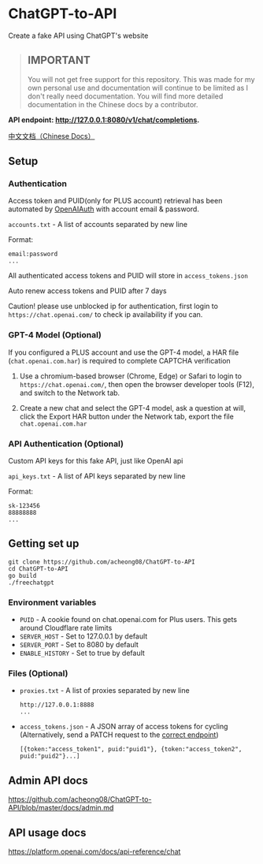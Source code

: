 # ChatGPT-to-API
Create a fake API using ChatGPT's website

> ## IMPORTANT
> You will not get free support for this repository. This was made for my own personal use and documentation will continue to be limited as I don't really need documentation. You will find more detailed documentation in the Chinese docs by a contributor.

**API endpoint: http://127.0.0.1:8080/v1/chat/completions.**

[中文文档（Chinese Docs）](https://github.com/acheong08/ChatGPT-to-API/blob/master/README_ZH.md)
## Setup
    
### Authentication

Access token and PUID(only for PLUS account) retrieval has been automated by [OpenAIAuth](https://github.com/acheong08/OpenAIAuth/) with account email & password.

`accounts.txt` - A list of accounts separated by new line 

Format:
```
email:password
...
```

All authenticated access tokens and PUID will store in `access_tokens.json`

Auto renew access tokens and PUID after 7 days

Caution! please use unblocked ip for authentication, first login to `https://chat.openai.com/` to check ip availability if you can.

### GPT-4 Model (Optional)

If you configured a PLUS account and use the GPT-4 model, a HAR file (`chat.openai.com.har`) is required to complete CAPTCHA verification

1. Use a chromium-based browser (Chrome, Edge) or Safari to login to `https://chat.openai.com/`, then open the browser developer tools (F12), and switch to the Network tab.

2. Create a new chat and select the GPT-4 model, ask a question at will, click the Export HAR button under the Network tab, export the file `chat.openai.com.har`

### API Authentication (Optional)

Custom API keys for this fake API, just like OpenAI api

`api_keys.txt` - A list of API keys separated by new line

Format:
```
sk-123456
88888888
...
```

## Getting set up
```  
git clone https://github.com/acheong08/ChatGPT-to-API
cd ChatGPT-to-API
go build
./freechatgpt
```

### Environment variables
  - `PUID` - A cookie found on chat.openai.com for Plus users. This gets around Cloudflare rate limits
  - `SERVER_HOST` - Set to 127.0.0.1 by default
  - `SERVER_PORT` - Set to 8080 by default
  - `ENABLE_HISTORY` - Set to true by default

### Files (Optional)
  - `proxies.txt` - A list of proxies separated by new line

    ```
    http://127.0.0.1:8888
    ...
    ```
  - `access_tokens.json` - A JSON array of access tokens for cycling (Alternatively, send a PATCH request to the [correct endpoint](https://github.com/acheong08/ChatGPT-to-API/blob/master/docs/admin.md))
    ```
    [{token:"access_token1", puid:"puid1"}, {token:"access_token2", puid:"puid2"}...]
    ```

## Admin API docs
https://github.com/acheong08/ChatGPT-to-API/blob/master/docs/admin.md

## API usage docs
https://platform.openai.com/docs/api-reference/chat
